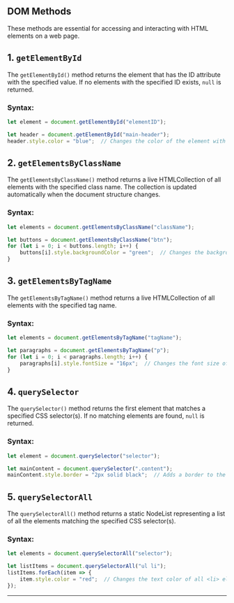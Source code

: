 ## **DOM Methods**

These methods are essential for accessing and interacting with HTML elements on a web page.

## 1. `getElementById`

The `getElementById()` method returns the element that has the ID attribute with the specified value. If no elements with the specified ID exists, `null` is returned.

### Syntax:
```javascript
let element = document.getElementById("elementID");
```

```javascript
let header = document.getElementById("main-header");
header.style.color = "blue";  // Changes the color of the element with id 'main-header' to blue.
```

## 2. `getElementsByClassName`

The `getElementsByClassName()` method returns a live HTMLCollection of all elements with the specified class name. The collection is updated automatically when the document structure changes.

### Syntax:
```javascript
let elements = document.getElementsByClassName("className");
```

```javascript
let buttons = document.getElementsByClassName("btn");
for (let i = 0; i < buttons.length; i++) {
    buttons[i].style.backgroundColor = "green";  // Changes the background color of all elements with the class 'btn' to green.
}
```

## 3. `getElementsByTagName`

The `getElementsByTagName()` method returns a live HTMLCollection of all elements with the specified tag name.

### Syntax:
```javascript
let elements = document.getElementsByTagName("tagName");
```

```javascript
let paragraphs = document.getElementsByTagName("p");
for (let i = 0; i < paragraphs.length; i++) {
    paragraphs[i].style.fontSize = "16px";  // Changes the font size of all <p> elements to 16px.
}
```

## 4. `querySelector`

The `querySelector()` method returns the first element that matches a specified CSS selector(s). If no matching elements are found, `null` is returned.

### Syntax:
```javascript
let element = document.querySelector("selector");
```

```javascript
let mainContent = document.querySelector(".content");
mainContent.style.border = "2px solid black";  // Adds a border to the first element with the class 'content'.
```

## 5. `querySelectorAll`

The `querySelectorAll()` method returns a static NodeList representing a list of all the elements matching the specified CSS selector(s).

### Syntax:
```javascript
let elements = document.querySelectorAll("selector");
```

```javascript
let listItems = document.querySelectorAll("ul li");
listItems.forEach(item => {
    item.style.color = "red";  // Changes the text color of all <li> elements inside <ul> to red.
});
```
---